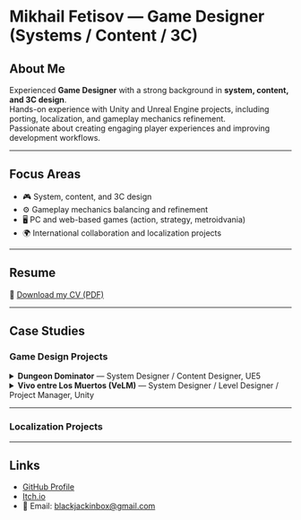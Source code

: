 # Mikhail Fetisov — Game Designer (Systems / Content / 3C)

<!--
This repository hosts my personal resume and portfolio site, available at:  
👉 [https://blackjackinbox.github.io](https://blackjackinbox.github.io)
-->

## About Me
Experienced **Game Designer** with a strong background in **system, content, and 3C design**.  
Hands-on experience with Unity and Unreal Engine projects, including porting, localization, and gameplay mechanics refinement.  
Passionate about creating engaging player experiences and improving development workflows.  

---

## Focus Areas
- 🎮 System, content, and 3C design  
- ⚙️ Gameplay mechanics balancing and refinement  
- 🖥️ PC and web-based games (action, strategy, metroidvania)  
- 🌍 International collaboration and localization projects  

---

## Resume
📄 [Download my CV (PDF)](CV_Mikhail_Fetisov.pdf)

---

## Case Studies

### Game Design Projects

<details>
  <summary><strong>Dungeon Dominator</strong> — System Designer / Content Designer, UE5</summary>

  <h4>About the Project:</h4>
  <p>
    A fantasy <strong>Dungeon management</strong> game developed in Unreal Engine 5 for PC.<br>
    Designed from a side-view, "ant-farm" perspective, focusing on base-building, exploration, and tactical encounters.<br>
    Currently in active production, developed by a small core team.
  </p>

  <h4>Role and Responsibilities:</h4>
  <ul>
    <li>System design: core player interaction, meta-progression, economy, and event logic</li>
    <li>Structured and maintained game design documentation</li>
    <li>Created balance sheets and coordinated integration between content and UI</li>
  </ul>

  <h4>Results:</h4>
  <ul>
    <li>Created clear, consistent documentation for complex gameplay systems and content features</li>
    <li>Improved overall design clarity and team communication</li>
  </ul>

  <h4>Project Materials</h4>
  <p>
    Publicly available gameplay footage and visual materials — including results of my design work — can be found on the official Telegram channel:<br>
    <a href="https://t.me/ShelterDungeongame" target="_blank">https://t.me/ShelterDungeongame</a>
  </p>

</details>

<details>
  <summary><strong>Vivo entre Los Muertos (VeLM)</strong> — System Designer / Level Designer / Project Manager, Unity</summary>

  <h4>About the Project</h4>
  <p>
    A side-scrolling <strong>metroidvania</strong> inspired by <em>Pitfall</em>, <em>Ori</em>, and <em>Hollow Knight</em>, set in a <strong>Mesoamerican-inspired world</strong>.<br>
    Developed in Unity as a passion project without external funding.<br>
    The design included seven planned biomes, multiple boss encounters, and an emphasis on exploration and environmental storytelling.
  </p>

  <h4>Role and Responsibilities</h4>
  <ul>
    <li><strong>System Design:</strong> designed progression systems, player abilities, combat and resource mechanics</li>
    <li><strong>Level Design:</strong> created side-scrolling maps and gameplay flow for exploration and combat areas</li>
    <li><strong>Project Management:</strong> coordinated a small distributed team of artists and programmers, maintained development roadmap, feature priorities, and production milestones</li>
  </ul>

  <h4>Results</h4>
  <ul>
    <li>Completed a nearly finished <strong>vertical slice prototype</strong> showcasing core gameplay</li>
    <li>Fully developed and content-complete biome <strong>“House of Fire”</strong> with unique mechanics and visual identity</li>
  </ul>

<h4>Project Materials</h4>
<p>Screenshots and gameplay videos from the prototype:</p>

<p>
  <a href="images/photo_2023-06-26_15-11-11.jpg" target="_blank">
    <img src="images/photo_2023-06-26_15-11-11.jpg" alt="Vivo entre Los Muertos — Screenshot 1" width="360">
  </a>
  <a href="images/photo_2024-03-14_19-17-08" target="_blank">
    <img src="images/photo_2024-03-14_19-17-08" alt="Vivo entre Los Muertos — Screenshot 2" width="360">
  </a>
  <a href="images/photo_2024-08-11_20-02-43" target="_blank">
    <img src="images/photo_2024-08-11_20-02-43" alt="Vivo entre Los Muertos — Screenshot 3" width="360">
  </a>
</p>

<p>
  <iframe width="560" height="315" src="https://www.youtube.com/watch?v=l5HTd_IAmmI" title="Vivo entre Los Muertos — Teaser" frameborder="0" allowfullscreen></iframe>
</p>

<p>
  <iframe width="560" height="315" src="https://www.youtube.com/watch?v=jOMC-22at2g" title="Vivo entre Los Muertos — Art" frameborder="0" allowfullscreen></iframe>
</p>

<p>
  <iframe width="560" height="315" src="https://www.youtube.com/watch?v=caZvm6MS2JQ" title="Vivo entre Los Muertos — Movement" frameborder="0" allowfullscreen></iframe>
</p>

<p>
  <iframe width="560" height="315" src="https://www.youtube.com/watch?v=L2x1uiXZY7k" title="Vivo entre Los Muertos — Puzzle Gameplay" frameborder="0" allowfullscreen></iframe>
</p>

</details>

---

### Localization Projects



---

## Links
- [GitHub Profile](https://github.com/BlackJackinBox)  
- [Itch.io](https://blackjackinbox.itch.io)
- 📧 Email: blackjackinbox@gmail.com
